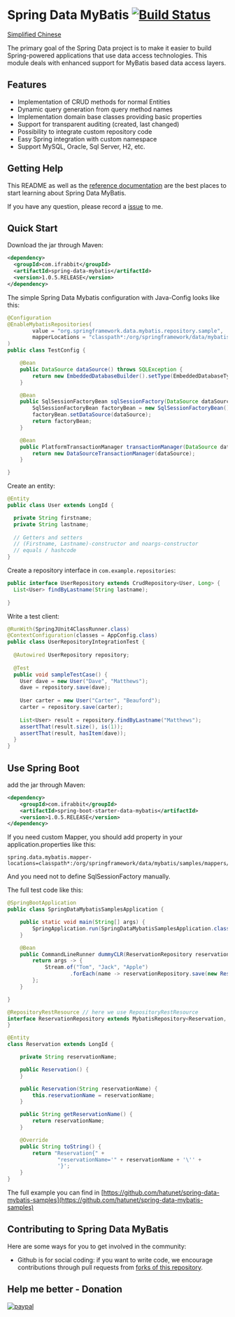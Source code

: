 # Spring Data MyBatis [![Build Status](https://travis-ci.org/hatunet/spring-data-mybatis.svg?branch=master)](https://travis-ci.org/hatunet/spring-data-mybatis) 

[Simplified Chinese](README_zh.md)

The primary goal of the Spring Data project is to make it easier to build Spring-powered applications that use data access technologies. 
This module deals with enhanced support for MyBatis based data access layers.


## Features ##

* Implementation of CRUD methods for normal Entities
* Dynamic query generation from query method names
* Implementation domain base classes providing basic properties
* Support for transparent auditing (created, last changed)
* Possibility to integrate custom repository code
* Easy Spring integration with custom namespace
* Support MySQL, Oracle, Sql Server, H2, etc.


## Getting Help ##
This README as well as the [reference documentation](https://hatunet.github.io/spring-data-mybatis/) are the best places to start learning about Spring Data MyBatis. 

If you have any question, please record a [issue](https://github.com/hatunet/spring-data-mybatis/issues) to me.


## Quick Start ##

Download the jar through Maven:

```xml
<dependency>
  <groupId>com.ifrabbit</groupId>
  <artifactId>spring-data-mybatis</artifactId>
  <version>1.0.5.RELEASE</version>
</dependency>
```

The simple Spring Data Mybatis configuration with Java-Config looks like this: 
```java
@Configuration
@EnableMybatisRepositories(
        value = "org.springframework.data.mybatis.repository.sample",
        mapperLocations = "classpath*:/org/springframework/data/mybatis/repository/sample/mappers/*Mapper.xml"
)
public class TestConfig {

    @Bean
    public DataSource dataSource() throws SQLException {
        return new EmbeddedDatabaseBuilder().setType(EmbeddedDatabaseType.H2).addScript("classpath:/test-init.sql").build();
    }

    @Bean
    public SqlSessionFactoryBean sqlSessionFactory(DataSource dataSource) {
        SqlSessionFactoryBean factoryBean = new SqlSessionFactoryBean();
        factoryBean.setDataSource(dataSource);
        return factoryBean;
    }

    @Bean
    public PlatformTransactionManager transactionManager(DataSource dataSource) {
        return new DataSourceTransactionManager(dataSource);
    }

}

```

Create an entity:

```java
@Entity
public class User extends LongId {

  private String firstname;
  private String lastname;
       
  // Getters and setters
  // (Firstname, Lastname)-constructor and noargs-constructor
  // equals / hashcode
}

```

Create a repository interface in `com.example.repositories`:

```java
public interface UserRepository extends CrudRepository<User, Long> {
  List<User> findByLastname(String lastname);  
  
}

```

Write a test client:

```java
@RunWith(SpringJUnit4ClassRunner.class)
@ContextConfiguration(classes = AppConfig.class)
public class UserRepositoryIntegrationTest {
     
  @Autowired UserRepository repository;
     
  @Test
  public void sampleTestCase() {
    User dave = new User("Dave", "Matthews");
    dave = repository.save(dave);
         
    User carter = new User("Carter", "Beauford");
    carter = repository.save(carter);
         
    List<User> result = repository.findByLastname("Matthews");
    assertThat(result.size(), is(1));
    assertThat(result, hasItem(dave));
  }
}

```


## Use Spring Boot

add the jar through Maven:
   
   ```xml
   <dependency>
       <groupId>com.ifrabbit</groupId>
       <artifactId>spring-boot-starter-data-mybatis</artifactId>
       <version>1.0.5.RELEASE</version>
   </dependency>
   ```

If you need custom Mapper, you should add property in your application.properties like this:
```
spring.data.mybatis.mapper-locations=classpath*:/org/springframework/data/mybatis/samples/mappers/*Mapper.xml
```

And you need not to define SqlSessionFactory manually.

The full test code like this:

```java
@SpringBootApplication
public class SpringDataMybatisSamplesApplication {

    public static void main(String[] args) {
        SpringApplication.run(SpringDataMybatisSamplesApplication.class, args);
    }

    @Bean
    public CommandLineRunner dummyCLR(ReservationRepository reservationRepository) {
        return args -> {
            Stream.of("Tom", "Jack", "Apple")
                    .forEach(name -> reservationRepository.save(new Reservation(name)));
        };
    }

}

@RepositoryRestResource // here we use RepositoryRestResource
interface ReservationRepository extends MybatisRepository<Reservation, Long> {
}

@Entity
class Reservation extends LongId {

    private String reservationName;

    public Reservation() {
    }

    public Reservation(String reservationName) {
        this.reservationName = reservationName;
    }

    public String getReservationName() {
        return reservationName;
    }

    @Override
    public String toString() {
        return "Reservation{" +
                "reservationName='" + reservationName + '\'' +
                '}';
    }
}
```

The full example you can find in [https://github.com/hatunet/spring-data-mybatis-samples](https://github.com/hatunet/spring-data-mybatis-samples)


## Contributing to Spring Data MyBatis ##

Here are some ways for you to get involved in the community:

* Github is for social coding: if you want to write code, we encourage contributions through pull requests from [forks of this repository](http://help.github.com/forking/). 

## Help me better - Donation
[![paypal](https://www.paypal.com/en_US/i/btn/x-click-butcc-donate.gif)](https://www.paypal.com/cgi-bin/webscr?cmd=_s-xclick&hosted_button_id=W7PLNCBK5K8JS)

